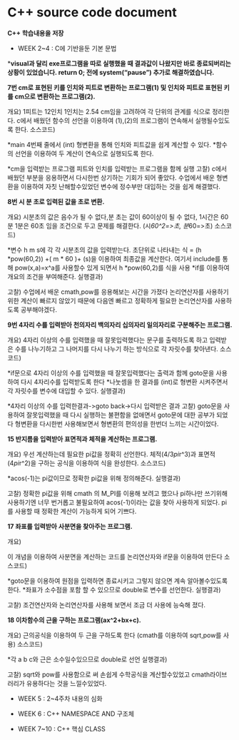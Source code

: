 # C++ source code document

**C++ 학습내용을 저장**

- WEEK 2~4 : C에 기반을둔 기본 문법 

***visual과 달리 exe프로그램을  따로 실행했을 때 결과값이 나왔지만 바로 종료되버리는 상황이 있었습니다. return 0; 전에 system(“pause”) 추가로 해결하였습니다.**

**7번 cm로 표현된 키를 인치와 피트로 변환하는 프로그램(1) 및 인치와 피트로 표현된 키를 cm으로 변환하는 프로그램(2).**  

개요)
1피트는 12인치 1인치는 2.54 cm임을 고려하여 각 단위의 관계를 식으로 정리한다. c에서 배웠던 함수의 선언을 이용하여 (1),(2)의 프로그램이 연속해서 실행될수있도록 한다.
소스코드)

*main 4번째 줄에서 (int) 형변환을 통해 인치와 피트값을 쉽게 계산할 수 있다.
*함수의 선언을 이용하여 두 계산이 연속으로 실행되도록 한다.

*cm을 입력받는 프로그램 피트와 인치를 입력받는 프로그램을 함께 실행
고찰) 
c에서 배웠던 부분을 응용하면서 다시한번 상기하는 기회가 되어 좋았다.
수업에서 배운 형변환을 이용하여 자칫 난해할수있었던 변수에 정수부만 대입하는 것을 쉽게 해결했다.

**8번 시 분 초로 입력된 값을 초로 변환.**

개요)
시분초의 값은 음수가 될 수 없다,분 초는 값이 60이상이 될 수 없다, 1시간은 60분 1분은 60초 임을 조건으로 두고 문제를 해결한다.
(시*60^2=>초, 분*60=>초) 
소스코드)

*변수 h m s에 각 각 시분초의 값을 입력받는다. 초단위로 나타내는 식 = (h *pow(60,2)) +( m * 60 )+ (s)을 이용하여 최종값을 계산한다. 여기서 include<cmath>를 통해 pow(x,a)=x^a를 사용할수 있게 되면서 h *pow(60,2)를 식을 사용
*if를 이용하여 개요의 조건을 부여해준다.
실행결과)

고찰)
수업에서 배운 cmath,pow를 응용해보는 시간을 가졌다
논리연산자를 사용하기위한 계산이 빠르지 않았기 때문에 다음엔 빠르고 정확하게 필요한 논리연산자를 사용하도록 공부해야겠다.

**9번 4자리 수를 입력받아 천의자리 백의자리 십의자리 일의자리로 구분해주는 프로그램.**

개요)
4자리 이상의 수를 입력했을 때 잘못입력했다는 문구를 출력하도록 하고 입력받은 수를 나누기하고 그 나머지를 다시 나누기 하는 방식으로 각 자릿수를 찾아낸다. 
소스코드)
 
*if문으로 4자리 이상의 수를 입력했을 때 잘못입력했다는 출력과 함께 goto문을 사용하여 다시 4자리수를 입력받도록 한다
*나눗셈을 한 결과를 (int)로 형변환 시켜주면서 각 자릿수를 변수에 대입할 수 있다.
실행결과)

*4자리 이상의 수를 입력한결과->goto back->다시 입력받은 결과
고찰)
goto문을 사용하여 잘못입력했을 때 다시 실행하는 불편함을 없애면서 goto문에 대한 공부가 되었다
형변환을 다시한번 사용해보면서 형변환의 편의성을 한번더 느끼는 시간이었다.

**15 반지름을 입력받아 표면적과 체적을 계산하는 프로그램.**

개요)
우선 계산하는데 필요한 pi값을 정확히 선언한다. 체적(4/3*pi*r^3)과 표면적(4*pi*r^2)을 구하는 공식을 이용하여 식을 완성한다. 
소스코드)

*acos(-1)는 pi값이므로 정확한 pi값을 위해 정의해준다.
실행결과)

고찰)
정확한 pi값을 위해 cmath 의 M_PI를 이용해 보려고 했으나 pi하나만 쓰기위해 사용하기엔 너무 번거롭고 불필요하여 acos(-1)이라는 값을 찾아 사용하게 되었다. pi를 사용할 때 정확한 계산이 가능하게 되어 기쁘다.



**17 좌표를 입력받아 사분면을 찾아주는 프로그램.**

개요)

이 개념을 이용하여 사분면을 계산하는 코드를 논리연산자와 if문을 이용하여 만든다
소스코드)	


*goto문을 이용하여 원점을 입력하면 종료시키고 그렇지 않으면 계속 알아볼수있도록 한다.
*좌표가 소수점을 포함 할 수 있으므로 double로 변수를 선언한다.
실행결과)

고찰)
조건연산자와 논리연산자를 사용해 보면서 조금 더 사용에 능숙해 졌다.

**18 이차함수의 근을 구하는 프로그램(ax^2+bx+c).**

개요)
근의공식을 이용하여 두 근을 구하도록 한다 (cmath를 이용하여 sqrt,pow를 사용)
소스코드)

*각 a b c와 근은 소수일수있으므로 double로 선언
실행결과)

고찰)
sqrt와 pow를 사용함으로 써 손쉽게 수학공식을 계산할수있었고 cmath라이브러리가 유용하다는 것을 느낄수있었다.



- WEEK 5 : 2~4주차 내용의 심화


- WEEK 6 : C++ NAMESPACE AND 구조체


- WEEK 7~10 : C++ 핵심 CLASS 


